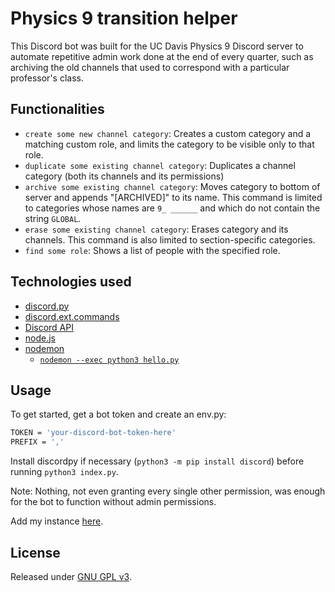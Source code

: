 # Physics 9 transition helper 
This Discord bot was built for the UC Davis Physics 9 Discord server to automate
repetitive admin work done at the end of every quarter, such as archiving the
old channels that used to correspond with a particular professor's class.


## Functionalities
* `create some new channel category`: Creates a custom category and a matching
custom role, and limits the category to be visible only to that role. 
* `duplicate some existing channel category`: Duplicates a channel category (both its
channels and its permissions)
* `archive some existing channel category`: Moves category to bottom of server
and appends "[ARCHIVED]" to its name. This command is limited to categories
whose names are `9_ ______` and which do not contain the string `GLOBAL`.
* `erase some existing channel category`: Erases category and its channels. This
command is also limited to section-specific categories.
* `find some role`: Shows a list of people with the specified role.


## Technologies used
- [discord.py](https://discordpy.readthedocs.io/en/latest/index.html)
- [discord.ext.commands](https://discordpy.readthedocs.io/en/latest/ext/commands/index.html)
- [Discord API](https://discord.com/developers/docs/intro)
- [node.js](https://nodejs.org/en/)
- [nodemon](https://nodemon.io/)
    - [`nodemon --exec python3 hello.py`](https://stackoverflow.com/questions/65021005/how-to-run-python-3-with-nodemon)


## Usage
To get started, get a bot token and create an env.py:
```sh
TOKEN = 'your-discord-bot-token-here'
PREFIX = ','
```

Install discordpy if necessary (`python3 -m pip install discord`) before running
`python3 index.py`.

Note: Nothing, not even granting every single other permission, was enough for
the bot to function without admin permissions.

Add my instance 
[here](https://discord.com/api/oauth2/authorize?client_id=724415454604689421&permissions=8&scope=bot).


## License
Released under [GNU GPL v3](https://www.gnu.org/licenses/gpl-3.0.en.html). 
